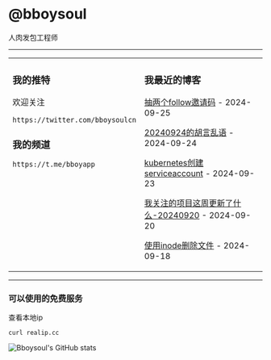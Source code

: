 # @bboysoul

人肉发包工程师

---


<table>
<tr>
<td valign="top" width="50%">

### 我的推特

欢迎关注

`https://twitter.com/bboysoulcn`

### 我的频道

`https://t.me/bboyapp`

</td>
<td valign="top" width="50%">

### 我最近的博客

<!-- blog start -->
[抽两个follow邀请码](https://www.bboy.app/2024/09/25/%E6%8A%BD%E4%B8%A4%E4%B8%AAfollow%E9%82%80%E8%AF%B7%E7%A0%81/) - 2024-09-25

[20240924的胡言乱语](https://www.bboy.app/2024/09/24/20240924%E7%9A%84%E8%83%A1%E8%A8%80%E4%B9%B1%E8%AF%AD/) - 2024-09-24

[kubernetes创建serviceaccount](https://www.bboy.app/2024/09/23/kubernetes%E5%88%9B%E5%BB%BAserviceaccount/) - 2024-09-23

[我关注的项目这周更新了什么-20240920](https://www.bboy.app/2024/09/20/%E6%88%91%E5%85%B3%E6%B3%A8%E7%9A%84%E9%A1%B9%E7%9B%AE%E8%BF%99%E5%91%A8%E6%9B%B4%E6%96%B0%E4%BA%86%E4%BB%80%E4%B9%88-20240920/) - 2024-09-20

[使用inode删除文件](https://www.bboy.app/2024/09/18/%E4%BD%BF%E7%94%A8inode%E5%88%A0%E9%99%A4%E6%96%87%E4%BB%B6/) - 2024-09-18
<!-- blog end -->
</td>
</tr></table>

---


### 可以使用的免费服务

查看本地ip

`curl realip.cc`

![Bboysoul's GitHub stats](https://github-readme-stats.vercel.app/api?username=bboysoulcn&show_icons=true)



